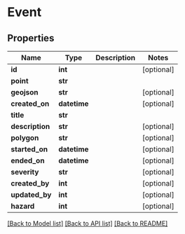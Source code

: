 # Event

## Properties
Name | Type | Description | Notes
------------ | ------------- | ------------- | -------------
**id** | **int** |  | [optional] 
**point** | **str** |  | 
**geojson** | **str** |  | [optional] 
**created_on** | **datetime** |  | [optional] 
**title** | **str** |  | 
**description** | **str** |  | [optional] 
**polygon** | **str** |  | [optional] 
**started_on** | **datetime** |  | [optional] 
**ended_on** | **datetime** |  | [optional] 
**severity** | **str** |  | [optional] 
**created_by** | **int** |  | [optional] 
**updated_by** | **int** |  | [optional] 
**hazard** | **int** |  | [optional] 

[[Back to Model list]](../README.md#documentation-for-models) [[Back to API list]](../README.md#documentation-for-api-endpoints) [[Back to README]](../README.md)


